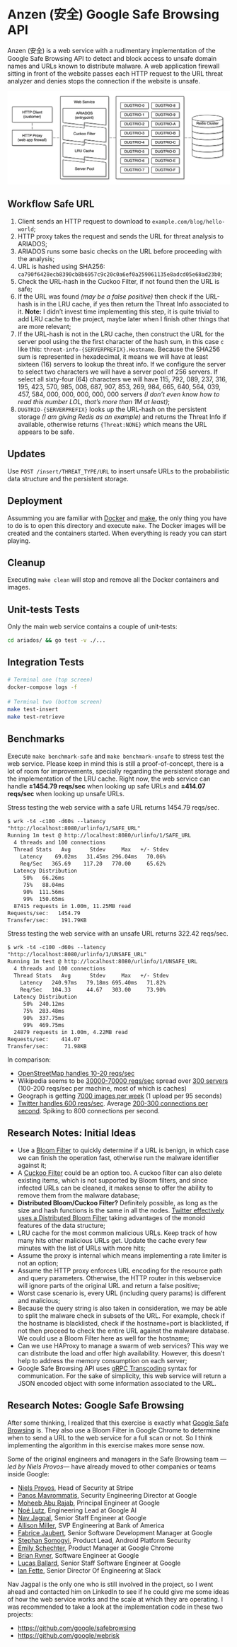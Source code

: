# Anzen (安全) Google Safe Browsing API

Anzen (安全) is a web service with a rudimentary implementation of the Google Safe Browsing API to detect and block access to unsafe domain names and URLs known to distribute malware. A web application firewall sitting in front of the website passes each HTTP request to the URL threat analyzer and denies stops the connection if the website is unsafe.

![architecture](screenshot.png)

## Workflow Safe URL

1. Client sends an HTTP request to download to `example.com/blog/hello-world`;
2. HTTP proxy takes the request and sends the URL for threat analysis to ARIADOS;
3. ARIADOS runs some basic checks on the URL before proceeding with the analysis;
4. URL is hashed using SHA256: `ca790f6428ecb8390cb8b6957c9c20c0a6ef0a259061135e8adcd05e68ad23b0`;
5. Check the URL-hash in the Cuckoo Filter, if not found then the URL is safe;
6. If the URL was found _(may be a false positive)_ then check if the URL-hash is in the LRU cache, if yes then return the Threat Info associated to it. **Note:** I didn’t invest time implementing this step, it is quite trivial to add LRU cache to the project, maybe later when I finish other things that are more relevant;
7. If the URL-hash is not in the LRU cache, then construct the URL for the server pool using the the first character of the hash sum, in this case `c` like this: `threat-info-{SERVERPREFIX}.Hostname`. Because the SHA256 sum is represented in hexadecimal, it means we will have at least sixteen (16) servers to lookup the threat info. If we configure the server to select two characters we will have a server pool of 256 servers. If select all sixty-four (64) characters we will have 115, 792, 089, 237, 316, 195, 423, 570, 985, 008, 687, 907, 853, 269, 984, 665, 640, 564, 039, 457, 584, 000, 000, 000, 000, 000 servers _(I don’t even know how to read this number LOL, that’s more than 1M at least)_;
8. `DUGTRIO-{SERVERPREFIX}` looks up the URL-hash on the persistent storage _(I am giving Redis as an example)_ and returns the Threat Info if available, otherwise returns `{Threat:NONE}` which means the URL appears to be safe.

## Updates

Use `POST /insert/THREAT_TYPE/URL` to insert unsafe URLs to the probabilistic data structure and the persistent storage.

## Deployment

Assumming you are familiar with [Docker](https://en.wikipedia.org/wiki/Docker_%28software%29) and [make](https://en.wikipedia.org/wiki/Makefile), the only thing you have to do is to open this directory and execute `make`. The Docker images will be created and the containers started. When everything is ready you can start playing.

## Cleanup

Executing `make clean` will stop and remove all the Docker containers and images.

## Unit-tests Tests

Only the main web service contains a couple of unit-tests:

```sh
cd ariados/ && go test -v ./...
```

## Integration Tests

```sh
# Terminal one (top screen)
docker-compose logs -f

# Terminal two (bottom screen)
make test-insert
make test-retrieve
```

## Benchmarks

Execute `make benchmark-safe` and `make benchmark-unsafe` to stress test the web service. Please keep in mind this is still a proof-of-concept, there is a lot of room for improvements, specially regarding the persistent storage and the implementation of the LRU cache. Right now, the web service can handle **±1454.79 reqs/sec** when looking up safe URLs and **±414.07 reqs/sec** when looking up unsafe URLs.

Stress testing the web service with a safe URL returns 1454.79 reqs/sec.

```
$ wrk -t4 -c100 -d60s --latency "http://localhost:8080/urlinfo/1/SAFE_URL"
Running 1m test @ http://localhost:8080/urlinfo/1/SAFE_URL
  4 threads and 100 connections
  Thread Stats   Avg      Stdev     Max   +/- Stdev
    Latency    69.02ms   31.45ms 296.04ms   70.06%
    Req/Sec   365.69    117.20   770.00     65.62%
  Latency Distribution
     50%   66.26ms
     75%   88.04ms
     90%  111.56ms
     99%  150.65ms
  87415 requests in 1.00m, 11.25MB read
Requests/sec:   1454.79
Transfer/sec:    191.79KB
```

Stress testing the web service with an unsafe URL returns 322.42 reqs/sec.

```
$ wrk -t4 -c100 -d60s --latency "http://localhost:8080/urlinfo/1/UNSAFE_URL"
Running 1m test @ http://localhost:8080/urlinfo/1/UNSAFE_URL
  4 threads and 100 connections
  Thread Stats   Avg      Stdev     Max   +/- Stdev
    Latency   240.97ms   79.18ms 695.40ms   71.82%
    Req/Sec   104.33     44.67   303.00     73.90%
  Latency Distribution
     50%  240.12ms
     75%  283.48ms
     90%  337.75ms
     99%  469.75ms
  24879 requests in 1.00m, 4.22MB read
Requests/sec:    414.07
Transfer/sec:     71.98KB
```

In comparison:

- [OpenStreetMap handles 10-20 reqs/sec](http://munin.openstreetmap.org/openstreetmap/puff.openstreetmap-lighttpd_accesses.html)
- Wikipedia seems to be [30000-70000 reqs/sec](http://toolserver.org/~leon/stats/reqstats/reqstats-weekly.png) spread over [300 servers](http://meta.wikimedia.org/wiki/Wikimedia_servers) (100-200 reqs/sec per machine, most of which is caches)
- Geograph is getting [7000 images per week](http://www.geograph.org.uk/statistics.php) (1 upload per 95 seconds)
- [Twitter handles 600 reqs/sec](http://lzhuacuo.blog.com/2011/12/28/scaling-twitter-making-twitter-10000-percent-faster/). Average [200-300 connections per second](http://highscalability.com/blog/2009/6/27/scaling-twitter-making-twitter-10000-percent-faster.html). Spiking to 800 connections per second.

## Research Notes: Initial Ideas

- Use a [Bloom Filter](https://en.wikipedia.org/wiki/Bloom_filter) to quickly determine if a URL is benign, in which case we can finish the operation fast, otherwise run the malware identifier against it;
- A [Cuckoo Filter](https://www.cs.cmu.edu/~dga/papers/cuckoo-conext2014.pdf) could be an option too. A cuckoo filter can also delete existing items, which is not supported by Bloom filters, and since infected URLs can be cleaned, it makes sense to offer the ability to remove them from the malware database;
- **Distributed Bloom/Cuckoo Filter?** Definitely possible, as long as the size and hash functions is the same in all the nodes. [Twitter effectively uses a Distributed Bloom Filter](https://twitter.github.io/algebird/datatypes/approx/bloom_filter.html) taking advantages of the monoid features of the data structure;
- LRU cache for the most common malicious URLs. Keep track of how many hits other malicious URLs get. Update the cache every few minutes with the list of URLs with more hits;
- Assume the proxy is internal which means implementing a rate limiter is not an option;
- Assume the HTTP proxy enforces URL encoding for the resource path and query parameters. Otherwise, the HTTP router in this webservice will ignore parts of the original URL and return a false positive;
- Worst case scenario is, every URL (including query params) is different and malicious;
- Because the query string is also taken in consideration, we may be able to split the malware check in subsets of the URL. For example, check if the hostname is blacklisted, check if the hostname+port is blacklisted, if not then proceed to check the entire URL against the malware database. We could use a Bloom Filter here as well for the hostname;
- Can we use HAProxy to manage a swarm of web services? This way we can distribute the load and offer high availability. However, this doesn’t help to address the memory consumption on each server;
- Google Safe Browsing API uses [gRPC Transcoding](https://github.com/googleapis/googleapis/blob/master/google/api/http.proto) syntax for communication. For the sake of simplicity, this web service will return a JSON encoded object with some information associated to the URL.

## Research Notes: Google Safe Browsing

After some thinking, I realized that this exercise is exactly what [Google Safe Browsing](https://en.wikipedia.org/wiki/Google_Safe_Browsing) is. They also use a Bloom Filter in Google Chrome to determine when to send a URL to the web service for a full scan or not. So I think implementing the algorithm in this exercise makes more sense now.

Some of the original engineers and managers in the Safe Browsing team _—led by Niels Provos—_ have already moved to other companies or teams inside Google:

- [Niels Provos](https://www.linkedin.com/in/nielsprovos/), Head of Security at Stripe
- [Panos Mavrommatis](https://www.linkedin.com/in/panayiotismavrommatis/), Security Engineering Director at Google
- [Moheeb Abu Rajab](https://www.linkedin.com/in/moheeb/), Principal Engineer at Google
- [Noé Lutz](https://www.linkedin.com/in/noelutz/), Engineering Lead at Google AI
- [Nav Jagpal](https://www.linkedin.com/in/nav-jagpal-3972152/), Senior Staff Engineer at Google
- [Allison Miller](https://www.linkedin.com/in/allisonmiller/), SVP Engineering at Bank of America
- [Fabrice Jaubert](https://www.linkedin.com/in/fabrice-jaubert-40a651/), Senior Software Development Manager at Google
- [Stephan Somogyi](https://www.linkedin.com/in/stephan-somogyi-54618a1/), Product Lead, Android Platform Security
- [Emily Schechter](https://www.linkedin.com/in/emilyschechter/), Product Manager at Google Chrome
- [Brian Ryner](https://www.linkedin.com/in/brian-ryner-b0b226133/), Software Engineer at Google
- [Lucas Ballard](https://www.linkedin.com/in/lucas-ballard-b577889b/), Senior Staff Software Engineer at Google
- [Ian Fette](https://www.linkedin.com/in/ianfette/), Senior Director Of Engineering at Slack

Nav Jagpal is the only one who is still involved in the project, so I went ahead and contacted him on LinkedIn to see if he could give me some ideas of how the web service works and the scale at which they are operating. I was recommended to take a look at the implementation code in these two projects:

- https://github.com/google/safebrowsing
- https://github.com/google/webrisk
